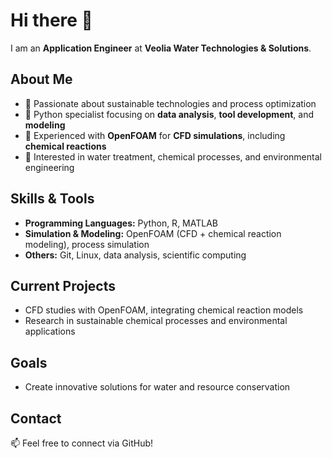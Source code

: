 # Hi there 👋

I am an **Application Engineer** at **Veolia Water Technologies & Solutions**.

## About Me
- 🌱 Passionate about sustainable technologies and process optimization
- 🐍 Python specialist focusing on **data analysis**, **tool development**, and **modeling**
- 🌊 Experienced with **OpenFOAM** for **CFD simulations**, including **chemical reactions**
- 🔬 Interested in water treatment, chemical processes, and environmental engineering

## Skills & Tools
- **Programming Languages:** Python, R, MATLAB
- **Simulation & Modeling:** OpenFOAM (CFD + chemical reaction modeling), process simulation
- **Others:** Git, Linux, data analysis, scientific computing

## Current Projects
- CFD studies with OpenFOAM, integrating chemical reaction models
- Research in sustainable chemical processes and environmental applications

## Goals
- Create innovative solutions for water and resource conservation

## Contact
📫 Feel free to connect via GitHub!
